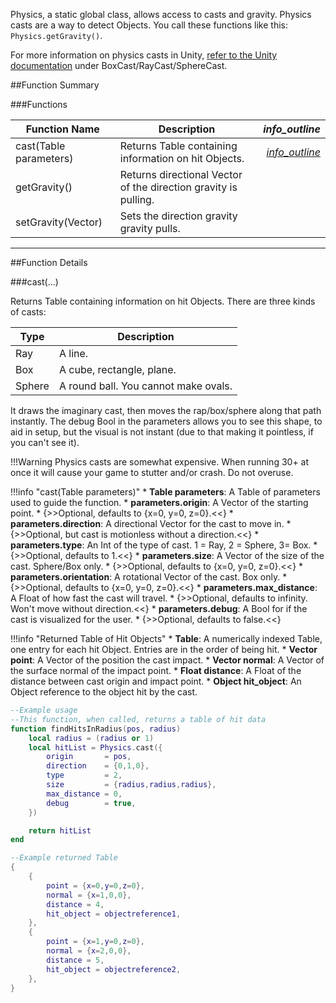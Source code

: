 Physics, a static global class, allows access to casts and gravity. Physics casts are a way to detect Objects. You call these functions like this: `Physics.getGravity()`.

For more information on physics casts in Unity, [refer to the Unity documentation](https://docs.unity3d.com/ScriptReference/Physics.html) under BoxCast/RayCast/SphereCast.

##Function Summary

###Functions

Function Name | Description | <i class="material-icons" style="line-height:90%;">info_outline</i>
-- | -- | --:
cast(Table parameters) | Returns Table containing information on hit Objects. | [<i class="material-icons" style="line-height:150%;">info_outline</i>](#cast)
getGravity() | Returns directional Vector of the direction gravity is pulling.
setGravity(Vector) | Sets the direction gravity gravity pulls.




---


##Function Details

###cast(...)

Returns Table containing information on hit Objects. There are three kinds of casts:

Type | Description
--- | ---
Ray | A line.
Box | A cube, rectangle, plane.
Sphere | A round ball. You cannot make ovals.

It draws the imaginary cast, then moves the rap/box/sphere along that path instantly. The debug Bool in the parameters allows you to see this shape, to aid in setup, but the visual is not instant (due to that making it pointless, if you can't see it).

!!!Warning
    Physics casts are somewhat expensive. When running 30+ at once it will cause your game to stutter and/or crash. Do not overuse.
    
!!!info "cast(Table parameters)"
    * **Table parameters**: A Table of parameters used to guide the function.
        * **parameters.origin**: A Vector of the starting point.
            * {>>Optional, defaults to {x=0, y=0, z=0}.<<}
        * **parameters.direction**: A directional Vector for the cast to move in.
            * {>>Optional, but cast is motionless without a direction.<<}
        * **parameters.type**: An Int of the type of cast. 1 = Ray, 2 = Sphere, 3= Box.
            * {>>Optional, defaults to 1.<<}
        * **parameters.size**: A Vector of the size of the cast. Sphere/Box only.
            * {>>Optional, defaults to {x=0, y=0, z=0}.<<}
        * **parameters.orientation**: A rotational Vector of the cast. Box only.
            * {>>Optional, defaults to {x=0, y=0, z=0}.<<}
        * **parameters.max_distance**: A Float of how fast the cast will travel.
            * {>>Optional, defaults to infinity. Won't move without direction.<<}
        * **parameters.debug**: A Bool for if the cast is visualized for the user.
            * {>>Optional, defaults to false.<<}
    
!!!info "Returned Table of Hit Objects"
    * **Table**: A numerically indexed Table, one entry for each hit Object. Entries are in the order of being hit.
        * **Vector point**: A Vector of the position the cast impact.
        * **Vector normal**: A Vector of the surface normal of the impact point.
        * **Float distance**: A Float of the distance between cast origin and impact point.
        * **Object hit_object**: An Object reference to the object hit by the cast.

``` Lua
--Example usage
--This function, when called, returns a table of hit data
function findHitsInRadius(pos, radius)
    local radius = (radius or 1)
    local hitList = Physics.cast({
        origin       = pos,
        direction    = {0,1,0},
        type         = 2,
        size         = {radius,radius,radius},
        max_distance = 0,
        debug        = true,
    })

    return hitList
end
```

``` Lua
--Example returned Table
{
    {
        point = {x=0,y=0,z=0},
        normal = {x=1,0,0},
        distance = 4,
        hit_object = objectreference1,
    },
    {
        point = {x=1,y=0,z=0},
        normal = {x=2,0,0},
        distance = 5,
        hit_object = objectreference2,
    },
}
```
